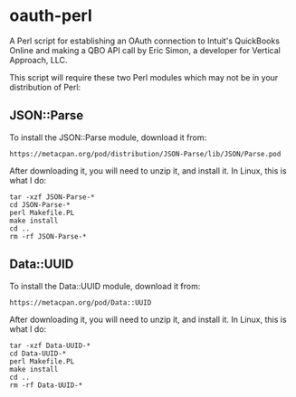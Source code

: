 # oauth-perl
A Perl script for establishing an OAuth connection to Intuit's QuickBooks Online and making a QBO API call
by Eric Simon, a developer for Vertical Approach, LLC.

This script will require these two Perl modules which may not be in your distribution of Perl:

JSON::Parse
------------------------------------------------------------------------------------------------------
To install the JSON::Parse module, download it from:

	https://metacpan.org/pod/distribution/JSON-Parse/lib/JSON/Parse.pod

After downloading it, you will need to unzip it, and install it.  In Linux, this is what I do:

	tar -xzf JSON-Parse-*
	cd JSON-Parse-*
	perl Makefile.PL
	make install
	cd ..
	rm -rf JSON-Parse-*

Data::UUID
------------------------------------------------------------------------------------------------------
To install the Data::UUID module, download it from:

	https://metacpan.org/pod/Data::UUID

After downloading it, you will need to unzip it, and install it.  In Linux, this is what I do:

	tar -xzf Data-UUID-*
	cd Data-UUID-*
	perl Makefile.PL
	make install
	cd ..
	rm -rf Data-UUID-*
